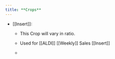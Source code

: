 ```yaml
---
title: **Crops**
---
```


- [[Insert]]: 
	 - This Crop will vary in ratio.

	 - Used for [[ALDI]] [[Weekly]] Sales [[Insert]]

	 - 
